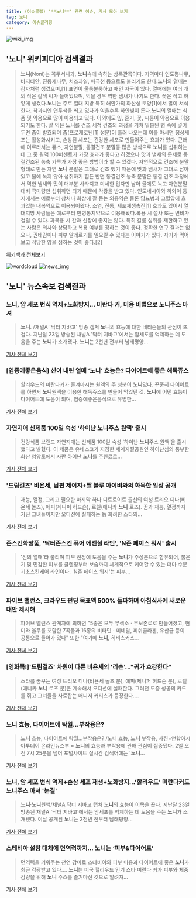 ```yaml
---
title: (이슈클립) '**노니**' 관련 이슈, 기사 모아 보기
tag: 노니
category: 이슈클리핑
---
```

![wiki_img](https://user-images.githubusercontent.com/42597476/44503234-41136a80-a6d0-11e8-9071-6fc6418eafe4.png)
## **'**노니**'** 위키피디아 검색결과
>**노니**(Noni)는 꼭두서니과, **노니**속에 속하는 상록관목이다. 지역마다 인도뽕나무, 바지티안, 진통제나무, 치즈과일, 파극천 등으로도 불리기도 한다.**노니**의 열매는 감자처럼 생겼으며,[1] 표면이 울퉁불퉁하고 패인 자국이 있다. 열매에는 여러 개의 작은 갈색 씨가 들어있으며, 익을 경우 역한 냄새가 나기도 한다. 꽃은 작고 하얗게 생겼다.**노니**는 주로 열대 지방 특히 해안가의 화산성 토양[1]에서 많이 서식한다. 착과시엔 연두색을 띄고 있다가 익을수록 하얀빛이 돈다.**노니**의 열매는 식품 및 약용으로 많이 이용되고 있다. 이외에도 잎, 줄기, 꽃, 씨등이 약용으로 이용되기도 한다. 잘 익은 **노니**를 건조 세척 건조의 과정을 거쳐 밀봉된 병 속에 넣어두면 즙이 발효되며 즙(프로제로닌[1] 성분)이 흘러 나오는데 이를 마시면 정상세포는 활성화시키고, 손상된 세포는 건강한 세포로 만들어주는 효과가 있다. 근래에 이르러서는 쥬스, 자연분말, 동결건조 분말등 많은 방식으로 **노니**를 섭취하는데 그 중 원액 100퍼센트가 가장 효과가 좋다고 하겠으나 맛과 냄새의 문제로 동결건조된 농축 가루가 가장 좋은 방법이라 할 수 있겠다. 자연적으로 건조해 분말형태로 만든 자연 **노니** 분말은 그대로 건조 했기 때문에 맛과 냄새가 그대로 남아 있고 물에 녹지 않아 섭취하기 힘든 반면 동결건조 농축 분말은 동결 건조 과정에서 역한 냄새와 맛이 대부분 사라지고 미세한 입자만 남아 물에도 녹고 자연분말 대비 극미량만 섭취하면 되기 때문에 각광을 받고 있다. 인도네시아와 하와이 등지에서는 예로부터 상처나 화상에 잘 듣는 외용약은 물론 당뇨병과 고혈압에 효과있는 내복약으로 이용되어왔다. 소염, 진통, 세포재생촉진[1] 효과도 있어서 열대지방 사람들은 예로부터 만병통치약으로 이용해왔다.복용 시 설사 또는 변비가 걸릴 수 있다. 과복용 시 간과 신장에 좋지는 않다. 특히 칼륨 섭취를 제한하고 있는 사람은 의사와 상담하고 복용 여부를 정하는 것이 좋다. 정확한 연구 결과는 없으나, 권태감이나 피부 알레르기를 일으킬 수 있다는 이야기가 있다. 자기가 먹어보고 적당한 양을 정하는 것이 좋다.[2]

<a href="https://ko.wikipedia.org/wiki/노니" target="_blank">위키백과 전체보기</a>

![wordcloud](https://s3.ap-northeast-2.amazonaws.com/lyrics101-wordcloud/2018-09-04-1535991282.png)
![news_img](https://user-images.githubusercontent.com/42597476/44507050-1206f400-a6e4-11e8-8d98-7ffbfebb353f.png)
## **'**노니**'** 뉴스속보 검색결과
### **노니**, 암 세포 번식 억제+노화방지… 미란다 커, 미용 비법으로 **노니**주스 마셔

>**노니**. /채널A '닥터 지바고' 방송 캡처  **노니**의 효능에 대한 네티즌들의 관심이 뜨겁다.  지난달 23일 방송된 채널A '닥터 지바고'에서는 암세포를 억제하는 데 도움을 주는 **노니**가 소개됐다. **노니**는 2천년 전부터 남태평양...

<a href="http://www.kyeongin.com/main/view.php?key=20180904000058586" target="_blank">기사 전체 보기</a>

### [염증에좋은음식] 신이 내린 열매 ‘**노니**’ 효능은? 다이어트에 좋은 해독쥬스

>할리우드의 미란다커가 즐겨마시는 원액의 주 성분이 **노니**였다. 꾸준히 다이어트를 하면서 **노니**원액을 이용한 해독쥬스를 만들어 먹었던 것. **노니**에 어떤 효능이 다이어트에 도움이 되며, 염증에좋은음식으로 유명한...

<a href="http://medicalreport.kr/news/view/50815" target="_blank">기사 전체 보기</a>

### 자연지애 신제품 100일 숙성 ‘하이난 **노니**주스 원액’ 출시

>건강식품 브랜드 자연지애는 신제품 100일 숙성 ‘하이난 **노니**주스 원액’을 출시했다고 밝혔다. 이 제품은 유네스코가 지정한 세계지질공원인 하이난섬의 풍부한 화산 영양토에서 자란 하이난 **노니**를 주원료로...

<a href="http://www.ekn.kr/news/article.html?no=384156" target="_blank">기사 전체 보기</a>

### '드림걸즈' 비욘세, 남편 제이지+딸 블루 아이비와의 화목한 일상 공개

>재능, 열정, 그리고 필요한 마지막 하나 디트로이트 출신의 여성 트리오 디나(비욘세 놀즈), 에피(제니퍼 허드슨), 로렐(애니카 **노니** 로즈). 꿈과 재능, 열정까지 가진 그녀들이지만 오디션에 실패하는 등 화려한 스타의...

<a href="http://www.topstarnews.net/news/articleView.html?idxno=475591" target="_blank">기사 전체 보기</a>

### 존스킨화장품, '닥터존스킨 퓨어 에센셜 라인', 'N존 페이스 워시' 출시

>'신의 열매'라 불리며 피부 진정에 도움을 주는 **노니**가 주성분으로 함유되어, 붉은 기 및 민감한 피부를 클렌징부터 보습까지 체계적으로 케어할 수 있는 더마 수분 기초스킨케어 라인이다. 'N존 페이스 워시'는 피부...

<a href="http://www.hemophilia.co.kr/news/articleView.html?idxno=6041" target="_blank">기사 전체 보기</a>

### 파이브 밸런스, 크라우드 펀딩 목표액 500% 돌파하며 아침식사에 새로운 대안 제시해

>파이브 밸런스 관계자에 의하면 "5종은 모두 무색소ㆍ무보존료로 만들어졌고, 현미와 율무를 포함한 7곡물과 16종의 비타민ㆍ미네랄, 피쉬콜라겐, 유산균 등이 공통으로 들어가 있다" 또한 "여기에 **노니**, 히비스커스...

<a href="http://www.lecturernews.com/news/articleView.html?idxno=6580" target="_blank">기사 전체 보기</a>

### [영화콕!]'드림걸즈' 차원이 다른 비욘세의 '리슨'…"귀가 호강한다"

>스타를 꿈꾸는 여성 트리오 디나(비욘세 놀즈 분), 에피(제니퍼 허드슨 분), 로렐(애니카 **노니** 로즈 분)은 계속해서 오디션에 실패한다. 그러던 도중 성공의 카드를 쥐고 그녀들을 사로잡는 매니저 커티스가 등장한다....

<a href="http://www.newsculture.tv/sub_read.html?uid=140170&section=sc155" target="_blank">기사 전체 보기</a>

### **노니** 효능, 다이어트에 탁월…부작용은?

>**노니** 효능, 다이어트에 탁월…부작용은? /노니 효능, **노니** 부작용, 사진=연합아시아투데이 온라인뉴스부 = **노니**의 효능과 부작용에 관해 관심이 집중됐다. 2일 오전 7시 25분을 넘어 포털사이트 실시간 검색어에는 '**노니**...

<a href="http://www.asiatoday.co.kr/view.php?key=20180902000728189" target="_blank">기사 전체 보기</a>

### **노니**, 암 세포 번식 억제+손상 세포 재생+노화방지…'할리우드' 미란다커도 **노니**주스 마셔 '눈길'

>**노니**·**노니**원액/채널A 닥터 지바고 캡처  **노니**의 효능이 이목을 끈다. 지난달 23일 방송된 채널A '닥터 지바고'에서는 암세포를 억제하는 데 도움을 주는 **노니**가 소개됐다. 이날 공개된 **노니**는 2천년 전부터 남태평양...

<a href="http://www.kyeongin.com/main/view.php?key=20180902000802002" target="_blank">기사 전체 보기</a>

### 스테비아 설탕 대체에 면역력까지... **노니**는 ‘피부&다이어트’

>면역력을 키워주는 천연 감미료 스테비아와 피부 미용과 다이어트에 좋은 **노니**가 최근 각광받고 있다.... **노니**는 미국 헐리우드 인기 스타 미란다 커가 피부와 체중 감량을 위해 **노니** 주스를 즐겨마신 것으로 알려져...

<a href="http://www.kookje.co.kr/news2011/asp/newsbody.asp?code=0700&key=20180902.99099000174" target="_blank">기사 전체 보기</a>


